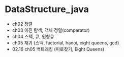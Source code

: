 # DataStructure_java
+ ch02 정렬
+ ch03 이진 탐색, 객체 정렬(comparator)
+ ch04 스택, 큐, 원형큐
+ ch05 재귀 (스택, factorial, hanoi, eight queens, gcd)
+ 02.16 ch05 백트래킹 (미로찾기, Eight Queens)
